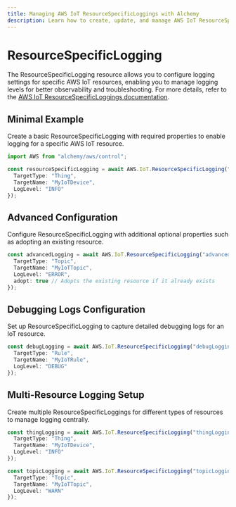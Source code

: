 ```yaml
---
title: Managing AWS IoT ResourceSpecificLoggings with Alchemy
description: Learn how to create, update, and manage AWS IoT ResourceSpecificLoggings using Alchemy Cloud Control.
---
```


# ResourceSpecificLogging

The ResourceSpecificLogging resource allows you to configure logging settings for specific AWS IoT resources, enabling you to manage logging levels for better observability and troubleshooting. For more details, refer to the [AWS IoT ResourceSpecificLoggings documentation](https://docs.aws.amazon.com/iot/latest/userguide/).

## Minimal Example

Create a basic ResourceSpecificLogging with required properties to enable logging for a specific AWS IoT resource.

```ts
import AWS from "alchemy/aws/control";

const resourceSpecificLogging = await AWS.IoT.ResourceSpecificLogging("basicLogging", {
  TargetType: "Thing",
  TargetName: "MyIoTDevice",
  LogLevel: "INFO"
});
```

## Advanced Configuration

Configure ResourceSpecificLogging with additional optional properties such as adopting an existing resource.

```ts
const advancedLogging = await AWS.IoT.ResourceSpecificLogging("advancedLogging", {
  TargetType: "Topic",
  TargetName: "MyIoTTopic",
  LogLevel: "ERROR",
  adopt: true // Adopts the existing resource if it already exists
});
```

## Debugging Logs Configuration

Set up ResourceSpecificLogging to capture detailed debugging logs for an IoT resource.

```ts
const debugLogging = await AWS.IoT.ResourceSpecificLogging("debugLogging", {
  TargetType: "Rule",
  TargetName: "MyIoTRule",
  LogLevel: "DEBUG"
});
```

## Multi-Resource Logging Setup

Create multiple ResourceSpecificLoggings for different types of resources to manage logging centrally.

```ts
const thingLogging = await AWS.IoT.ResourceSpecificLogging("thingLogging", {
  TargetType: "Thing",
  TargetName: "MyIoTDevice",
  LogLevel: "INFO"
});

const topicLogging = await AWS.IoT.ResourceSpecificLogging("topicLogging", {
  TargetType: "Topic",
  TargetName: "MyIoTTopic",
  LogLevel: "WARN"
});
```